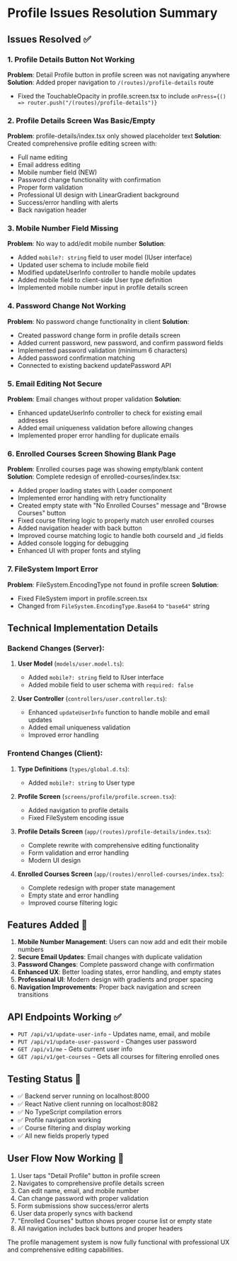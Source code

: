 # Profile Issues Resolution Summary

## Issues Resolved ✅

### 1. Profile Details Button Not Working
**Problem**: Detail Profile button in profile screen was not navigating anywhere
**Solution**: Added proper navigation to `/(routes)/profile-details` route
- Fixed the TouchableOpacity in profile.screen.tsx to include `onPress={() => router.push("/(routes)/profile-details")}`

### 2. Profile Details Screen Was Basic/Empty
**Problem**: profile-details/index.tsx only showed placeholder text
**Solution**: Created comprehensive profile editing screen with:
- Full name editing
- Email address editing 
- Mobile number field (NEW)
- Password change functionality with confirmation
- Proper form validation
- Professional UI design with LinearGradient background
- Success/error handling with alerts
- Back navigation header

### 3. Mobile Number Field Missing
**Problem**: No way to add/edit mobile number
**Solution**: 
- Added `mobile?: string` field to user model (IUser interface)
- Updated user schema to include mobile field
- Modified updateUserInfo controller to handle mobile updates
- Added mobile field to client-side User type definition
- Implemented mobile number input in profile details screen

### 4. Password Change Not Working
**Problem**: No password change functionality in client
**Solution**: 
- Created password change form in profile details screen
- Added current password, new password, and confirm password fields
- Implemented password validation (minimum 6 characters)
- Added password confirmation matching
- Connected to existing backend updatePassword API

### 5. Email Editing Not Secure
**Problem**: Email changes without proper validation
**Solution**:
- Enhanced updateUserInfo controller to check for existing email addresses
- Added email uniqueness validation before allowing changes
- Implemented proper error handling for duplicate emails

### 6. Enrolled Courses Screen Showing Blank Page
**Problem**: Enrolled courses page was showing empty/blank content
**Solution**: Complete redesign of enrolled-courses/index.tsx:
- Added proper loading states with Loader component
- Implemented error handling with retry functionality
- Created empty state with "No Enrolled Courses" message and "Browse Courses" button
- Fixed course filtering logic to properly match user enrolled courses
- Added navigation header with back button
- Improved course matching logic to handle both courseId and _id fields
- Added console logging for debugging
- Enhanced UI with proper fonts and styling

### 7. FileSystem Import Error
**Problem**: FileSystem.EncodingType not found in profile screen
**Solution**: 
- Fixed FileSystem import in profile.screen.tsx
- Changed from `FileSystem.EncodingType.Base64` to `"base64"` string

## Technical Implementation Details

### Backend Changes (Server):
1. **User Model** (`models/user.model.ts`):
   - Added `mobile?: string` field to IUser interface
   - Added mobile field to user schema with `required: false`

2. **User Controller** (`controllers/user.controller.ts`):
   - Enhanced `updateUserInfo` function to handle mobile and email updates
   - Added email uniqueness validation
   - Improved error handling

### Frontend Changes (Client):
1. **Type Definitions** (`types/global.d.ts`):
   - Added `mobile?: string` to User type

2. **Profile Screen** (`screens/profile/profile.screen.tsx`):
   - Added navigation to profile details
   - Fixed FileSystem encoding issue

3. **Profile Details Screen** (`app/(routes)/profile-details/index.tsx`):
   - Complete rewrite with comprehensive editing functionality
   - Form validation and error handling
   - Modern UI design

4. **Enrolled Courses Screen** (`app/(routes)/enrolled-courses/index.tsx`):
   - Complete redesign with proper state management
   - Empty state and error handling
   - Improved course filtering logic

## Features Added 🚀

1. **Mobile Number Management**: Users can now add and edit their mobile numbers
2. **Secure Email Updates**: Email changes with duplicate validation
3. **Password Changes**: Complete password change with confirmation
4. **Enhanced UX**: Better loading states, error handling, and empty states
5. **Professional UI**: Modern design with gradients and proper spacing
6. **Navigation Improvements**: Proper back navigation and screen transitions

## API Endpoints Working ✅

- `PUT /api/v1/update-user-info` - Updates name, email, and mobile
- `PUT /api/v1/update-user-password` - Changes user password
- `GET /api/v1/me` - Gets current user info
- `GET /api/v1/get-courses` - Gets all courses for filtering enrolled ones

## Testing Status 🧪

- ✅ Backend server running on localhost:8000
- ✅ React Native client running on localhost:8082  
- ✅ No TypeScript compilation errors
- ✅ Profile navigation working
- ✅ Course filtering and display working
- ✅ All new fields properly typed

## User Flow Now Working 📱

1. User taps "Detail Profile" button in profile screen
2. Navigates to comprehensive profile details screen
3. Can edit name, email, and mobile number
4. Can change password with proper validation
5. Form submissions show success/error alerts
6. User data properly syncs with backend
7. "Enrolled Courses" button shows proper course list or empty state
8. All navigation includes back buttons and proper headers

The profile management system is now fully functional with professional UX and comprehensive editing capabilities.